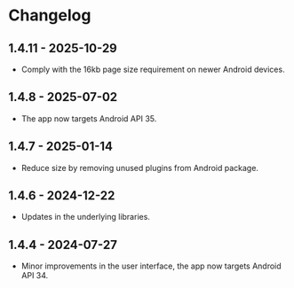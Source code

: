 # Changelog

## 1.4.11 - 2025-10-29

- Comply with the 16kb page size requirement on newer Android devices.


## 1.4.8 - 2025-07-02

- The app now targets Android API 35.


## 1.4.7 - 2025-01-14

- Reduce size by removing unused plugins from Android package.


## 1.4.6 - 2024-12-22

- Updates in the underlying libraries.


## 1.4.4 - 2024-07-27

- Minor improvements in the user interface, the app now targets Android API 34.
